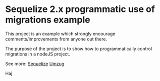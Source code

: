 # Sequelize 2.x programmatic use of migrations example

This project is an example which strongly encourage comments/improvements from anyone out there.

The purpose of the project is to show how to programmatically control migrations in a nodeJS project.

See more:
[Sequelize](https://github.com/sequelize/sequelize)
[Umzug](https://github.com/sequelize/umzug)

Haj
